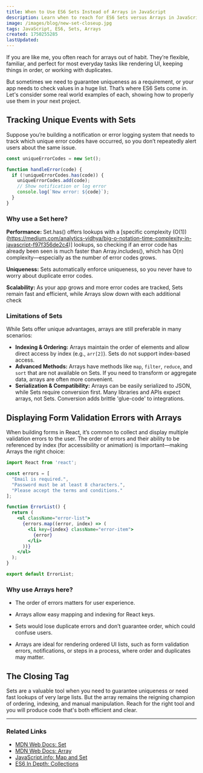 ```yaml
---
title: When to Use ES6 Sets Instead of Arrays in JavaScript
description: Learn when to reach for ES6 Sets versus Arrays in JavaScript, with practical scenarios demonstrating where each shines.
image: /images/blog/new-set-closeup.jpg
tags: JavaScript, ES6, Sets, Arrays
created: 1750255285
lastUpdated: 
---
```


If you are like me, you often reach for arrays out of habit. They’re flexible, familiar, and perfect for most everyday tasks like rendering UI, keeping things in order, or working with duplicates. 

But sometimes we need to guarantee uniqueness as a requirement, or your app needs to check values in a huge list. That’s where ES6 Sets come in. Let's consider some real world examples of each, showing how to properly use them in your next project.

## Tracking Unique Events with Sets

Suppose you’re building a notification or error logging system that needs to track which unique error codes have occurred, so you don’t repeatedly alert users about the same issue.

```js
const uniqueErrorCodes = new Set();

function handleError(code) {
  if (!uniqueErrorCodes.has(code)) {
    uniqueErrorCodes.add(code);
    // Show notification or log error
    console.log(`New error: ${code}`);
  }
}
```
### Why use a Set here?

**Performance:** Set.has() offers lookups with a [specific complexity (O(1))(https://medium.com/analytics-vidhya/big-o-notation-time-complexity-in-javascript-f97f356de2c4)] lookups, so checking if an error code has already been seen is much faster than Array.includes(), which has O(n) complexity—especially as the number of error codes grows.

**Uniqueness:** Sets automatically enforce uniqueness, so you never have to worry about duplicate error codes.

**Scalability:** As your app grows and more error codes are tracked, Sets remain fast and efficient, while Arrays slow down with each additional check

### Limitations of Sets

While Sets offer unique advantages, arrays are still preferable in many scenarios:

- **Indexing & Ordering:** Arrays maintain the order of elements and allow direct access by index (e.g., `arr[2]`). Sets do not support index-based access.
- **Advanced Methods:** Arrays have methods like `map`, `filter`, `reduce`, and `sort` that are not available on Sets. If you need to transform or aggregate data, arrays are often more convenient.
- **Serialization & Compatibility:** Arrays can be easily serialized to JSON, while Sets require conversion first. Many libraries and APIs expect arrays, not Sets. Conversion adds brittle 'glue-code' to integrations.


## Displaying Form Validation Errors with Arrays

When building forms in React, it’s common to collect and display multiple validation errors to the user. The order of errors and their ability to be referenced by index (for accessibility or animation) is important—making Arrays the right choice:

```jsx
import React from 'react';

const errors = [
  "Email is required.",
  "Password must be at least 8 characters.",
  "Please accept the terms and conditions."
];

function ErrorList() {
  return (
    <ul className="error-list">
      {errors.map((error, index) => (
        <li key={index} className="error-item">
          {error}
        </li>
      ))}
    </ul>
  );
}

export default ErrorList;
```
### Why use Arrays here?

* The order of errors matters for user experience.

* Arrays allow easy mapping and indexing for React keys.

* Sets would lose duplicate errors and don’t guarantee order, which could confuse users.

* Arrays are ideal for rendering ordered UI lists, such as form validation errors, notifications, or steps in a process, where order and duplicates may matter.

## The Closing Tag

Sets are a valuable tool when you need to guarantee uniqueness or need fast lookups of very large lists. But the array remains the reigning champion of ordering, indexing, and manual manipulation. Reach for the right tool and you will produce code that's both efficient and clear.

---

### Related Links

- [MDN Web Docs: Set](https://developer.mozilla.org/en-US/docs/Web/JavaScript/Reference/Global_Objects/Set)
- [MDN Web Docs: Array](https://developer.mozilla.org/en-US/docs/Web/JavaScript/Reference/Global_Objects/Array)
- [JavaScript.info: Map and Set](https://javascript.info/map-set)
- [ES6 In Depth: Collections](https://hacks.mozilla.org/2015/06/es6-in-depth-collections/)
